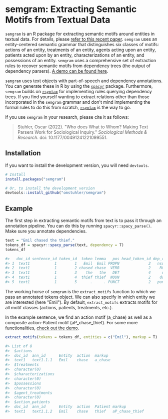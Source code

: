 # semgram: Extracting Semantic Motifs from Textual Data

`semgram` is an R package for extracting semantic motifs around entities in textual data. For details, please [refer to this recent paper](https://journals.sagepub.com/doi/full/10.1177/00491241221099551). `semgram` uses an entity-centered semantic grammar that distinguishes six classes of motifs: actions of an entity, treatments of an entity, agents acting upon an entity, patients acted upon by an entity, characterizations of an entity, and possessions of an entity. `semgram` uses a comprehensive set of extraction rules to recover semantic motifs from dependency trees (the output of dependency parsers). [A demo can be found here](https://htmlpreview.github.io/?https://github.com/omstuhler/semgram/blob/master/vignettes/demo.html).

`semgram` uses text objects with part-of-speech and dependency annotations. You can generate these in R by using the [`spacyr`](https://CRAN.R-project.org/package=spacyr) package. Furthermore, `semgram` builds on [`rsyntax`](https://CRAN.R-project.org/package=rsyntax) for implementing rules querying dependency trees. If you find yourself wanting to extract relations other than those incorporated in the `semgram` grammar and don't mind implementing the formal rules to do this from scratch, [`rsyntax`](https://github.com/vanatteveldt/rsyntax) is the way to go.

If you use `semgram` in your research, please cite it as follows:

> Stuhler, Oscar (2022). "Who does What to Whom? Making Text Parsers Work for Sociological Inquiry." *Sociological Methods & Research*. doi: 10.1177/00491241221099551.

## Installation

If you want to install the development version, you will need `devtools`.

```R
# Install
install.packages("semgram")

# Or, to install the development version
devtools::install_github("omstuhler/semgram")
```

## Example

The first step in extracting semantic motifs from text is to pass it through an annotation pipeline. You can do this by running `spacyr::spacy_parse()`. Make sure you annotate dependencies.

```R
text = "Emil chased the thief."
tokens_df = spacyr::spacy_parse(text, dependency = T)
tokens_df

#>   doc_id sentence_id token_id  token lemma   pos head_token_id dep_rel
#> 1  text1           1        1   Emil  Emil PROPN             2   nsubj
#> 2  text1           1        2 chased chase  VERB             2    ROOT
#> 3  text1           1        3    the   the   DET             4     det
#> 4  text1           1        4  thief thief  NOUN             2    dobj
#> 5  text1           1        5      .     . PUNCT             2   punct
```

The working horse of `semgram` is the `extract_motifs` function to which we pass an annotated tokens object. We can also specify in which entity we are interested (here "Emil"). By default, `extract_motifs` extracts motifs for all motif classes (actions, patients, treatments, etc.).

In the example sentence, we find an action motif (a_chase) as well as a composite action-Patient motif (aP_chase_thief). For some more functionalities, [check out the demo](https://htmlpreview.github.io/?https://github.com/omstuhler/semgram/blob/master/vignettes/demo.html).

```R
extract_motifs(tokens = tokens_df, entities = c("Emil"), markup = T)

#> List of 8
#>  $actions   			
#>	doc_id	ann_id		Entity	action  markup
#>	text1	text1.1.1  	Emil  	chase   a_chase
#>  $treatments
#>	character(0)
#>  $characterizations
#>	character(0)
#>  $possessions
#>	character(0)
#>  $agent_treatments
#>	character(0)
#>  $action_patients	
#>	doc_id	ann_id		Entity	action 	Patient markup
#>	text1 	text1.1.2	Emil  	chase   thief   aP_chase_thief
```